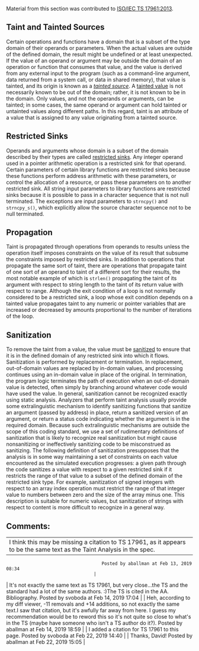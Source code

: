 Material from this section was contributed to [ISO/IEC TS 17961:2013](https://wiki.sei.cmu.edu/confluence/display/c/AA.+Bibliography#AA.Bibliography-ISO-IECTS17961).
## Taint and Tainted Sources
Certain operations and functions have a domain that is a subset of the type domain of their operands or parameters. When the actual values are outside of the defined domain, the result might be undefined or at least unexpected. If the value of an operand or argument may be outside the domain of an operation or function that consumes that value, and the value is derived from any external input to the program (such as a command-line argument, data returned from a system call, or data in shared memory), that value is tainted, and its origin is known as a *[tainted source](BB.-Definitions_87152273.html#BB.Definitions-taintedsource)*. A [tainted value](BB.-Definitions_87152273.html#BB.Definitions-taintedvalue) is not necessarily known to be out of the domain; rather, it is not known to be in the domain. Only values, and not the operands or arguments, can be tainted; in some cases, the same operand or argument can hold tainted or untainted values along different paths. In this regard, taint is an attribute of a value that is assigned to any value originating from a tainted source.
## Restricted Sinks
Operands and arguments whose domain is a subset of the domain described by their types are called [restricted sinks](BB.-Definitions_87152273.html#BB.Definitions-restrictedsink). Any integer operand used in a pointer arithmetic operation is a restricted sink for that operand. Certain parameters of certain library functions are restricted sinks because these functions perform address arithmetic with these parameters, or control the allocation of a resource, or pass these parameters on to another restricted sink. All string input parameters to library functions are restricted sinks because it is possible to pass in a character sequence that is not null terminated. The exceptions are input parameters to `strncpy()` and `strncpy_s()`, which explicitly allow the source character sequence not to be null terminated.
## Propagation
Taint is propagated through operations from operands to results unless the operation itself imposes constraints on the value of its result that subsume the constraints imposed by restricted sinks. In addition to operations that propagate the same sort of taint, there are operations that propagate taint of one sort of an operand to taint of a different sort for their results, the most notable example of which is `strlen()` propagating the taint of its argument with respect to string length to the taint of its return value with respect to range. Although the exit condition of a loop is not normally considered to be a restricted sink, a loop whose exit condition depends on a tainted value propagates taint to any numeric or pointer variables that are increased or decreased by amounts proportional to the number of iterations of the loop.
## Sanitization
To remove the taint from a value, the value must be [sanitized](BB.-Definitions_87152273.html#BB.Definitions-sanitize) to ensure that it is in the defined domain of any restricted sink into which it flows. Sanitization is performed by replacement or termination. In replacement, out-of-domain values are replaced by in-domain values, and processing continues using an in-domain value in place of the original. In termination, the program logic terminates the path of execution when an out-of-domain value is detected, often simply by branching around whatever code would have used the value.
In general, sanitization cannot be recognized exactly using static analysis. Analyzers that perform taint analysis usually provide some extralinguistic mechanism to identify sanitizing functions that sanitize an argument (passed by address) in place, return a sanitized version of an argument, or return a status code indicating whether the argument is in the required domain. Because such extralinguistic mechanisms are outside the scope of this coding standard, we use a set of rudimentary definitions of sanitization that is likely to recognize real sanitization but might cause nonsanitizing or ineffectively sanitizing code to be misconstrued as sanitizing.
The following definition of sanitization presupposes that the analysis is in some way maintaining a set of constraints on each value encountered as the simulated execution progresses: a given path through the code sanitizes a value with respect to a given restricted sink if it restricts the range of that value to a subset of the defined domain of the restricted sink type. For example, sanitization of signed integers with respect to an array index operation must restrict the range of that integer value to numbers between zero and the size of the array minus one.
This description is suitable for numeric values, but sanitization of strings with respect to content is more difficult to recognize in a general way.
## Comments:

|  |
| ----|
| I think this may be missing a citation to TS 17961, as it appears to be the same text as the Taint Analysis in the spec.
                                        Posted by aballman at Feb 13, 2019 08:34
                                     |
| It's not exactly the same text as TS 17961, but very close...the TS and the standard had a lot of the same authors. :)The TS is cited in the AA. Bibliography.
                                        Posted by svoboda at Feb 14, 2019 17:04
                                     |
| Heh, according to my diff viewer, -11 removals and +14 additions, so not exactly the same text.I saw that citation, but it's awfully far away from here. I guess my recommendation would be to reword this so it's not quite so close to what's in the TS (maybe have someone who isn't a TS author do it?).
                                        Posted by aballman at Feb 14, 2019 18:59
                                     |
| I added a citation for TS 17961 to this page.
                                        Posted by svoboda at Feb 22, 2019 14:40
                                     |
| Thanks, David!
                                        Posted by aballman at Feb 22, 2019 15:05
                                     |


